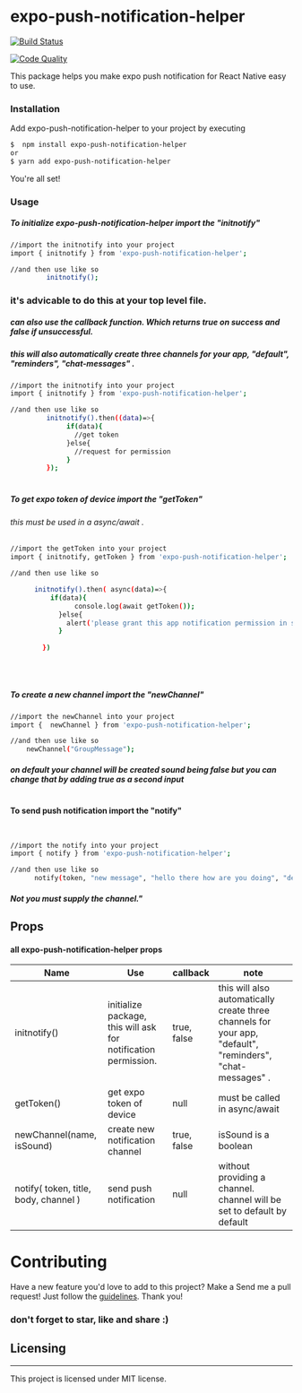 # expo-push-notification-helper 


[![Build Status](https://travis-ci.com/just1and0/object-to-array-convert.svg?branch=master)](https://travis-ci.com/just1and0/expo-push-notification-helper/)

[![Code Quality](https://scrutinizer-ci.com/g/just1and0/expo-push-notification-helper/badges/quality-score.png?b=master)](https://scrutinizer-ci.com/g/just1and0/expo-push-notification-helper/?branch=master)

This package helps you make expo push notification for React Native  easy to use.

### Installation

Add expo-push-notification-helper to your project by executing

```sh
$  npm install expo-push-notification-helper
or
$ yarn add expo-push-notification-helper
```
You're all set!
 
 
### Usage

##### To initialize expo-push-notification-helper import the "initnotify"

```sh
//import the initnotify into your project
import { initnotify } from 'expo-push-notification-helper';

//and then use like so
         initnotify();

```
### it's advicable to do this at your top level file.

#####  can also use the callback function. Which returns true on success and false if unsuccessful.
##### this will also automatically create three channels for your app, "default", "reminders", "chat-messages" .

```sh
//import the initnotify into your project
import { initnotify } from 'expo-push-notification-helper';

//and then use like so
         initnotify().then((data)=>{
              if(data){
                //get token
              }else{
                //request for permission
              }
         });

```

#

##### To get expo token of device import the "getToken"
###### this must be used in a async/await .

```sh
//import the getToken into your project
import { initnotify, getToken } from 'expo-push-notification-helper';

//and then use like so

      initnotify().then( async(data)=>{
          if(data){
                console.log(await getToken());
            }else{
              alert('please grant this app notification permission in settings.')
            }
       
        })




```
#


##### To  create a new channel import the "newChannel"

```sh
//import the newChannel into your project 
import {  newChannel } from 'expo-push-notification-helper';

//and then use like so 
    newChannel("GroupMessage");

```
##### on default your channel will be created sound being false but you can change that by adding true as a second input

#


#### To send push notification import the "notify"

```sh


//import the notify into your project 
import { notify } from 'expo-push-notification-helper';

//and then use like so 
      notify(token, "new message", "hello there how are you doing", "default")

```

##### Not you must supply the channel."




## Props

#### all expo-push-notification-helper props

| Name | Use | callback | note |
| ------ | ------ | ------ | ------ |
| initnotify() | initialize package, this will ask for notification permission. | true, false | this will also automatically create three channels for your app, "default", "reminders", "chat-messages" .|
| getToken() | get expo token of device | null | must be called in async/await |
| newChannel(name, isSound) | create new notification channel | true, false | isSound is a boolean |
| notify( token, title, body, channel ) |  send push notification| null | without providing a channel. channel will be set to default by default |



# Contributing
Have a new feature you'd love to add to this project? Make a Send me a pull request! Just follow the [guidelines](https://github.com/just1and0/expo-push-notification-helper/blob/master/contribute.md). Thank you!




### don't forget to star, like and share :)


## Licensing
----

This project is licensed under MIT license.
